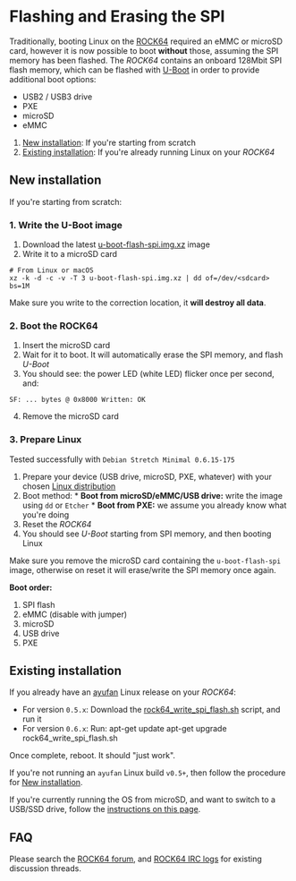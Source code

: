 # Flashing and Erasing the SPI

Traditionally, booting Linux on the [ROCK64](http://wiki.pine64.org/index.php/ROCK64_Main_Page) required an eMMC or microSD card, however it is now possible to boot **without** those, assuming the SPI memory has been flashed. The _ROCK64_ contains an onboard 128Mbit SPI flash memory, which can be flashed with [U-Boot](https://github.com/ayufan-rock64/linux-u-boot) in order to provide additional boot options:

  * USB2 / USB3 drive
  * PXE
  * microSD
  * eMMC

  1. [New installation](#new-installation): If you're starting from scratch
  2. [Existing installation](#existing-installation): If you're already running Linux on your _ROCK64_

## New installation

If you're starting from scratch:

### 1. Write the U-Boot image

  1. Download the latest [u-boot-flash-spi.img.xz](https://github.com/ayufan-rock64/linux-build/releases) image
  2. Write it to a microSD card

    # From Linux or macOS
    xz -k -d -c -v -T 3 u-boot-flash-spi.img.xz | dd of=/dev/<sdcard> bs=1M

Make sure you write to the correction location, it **will destroy all data**.

### 2. Boot the ROCK64

  1. Insert the microSD card
  2. Wait for it to boot. It will automatically erase the SPI memory, and flash _U-Boot_
  3. You should see: the power LED (white LED) flicker once per second, and:

    SF: ... bytes @ 0x8000 Written: OK

  4. Remove the microSD card

### 3. Prepare Linux

Tested successfully with `Debian Stretch Minimal 0.6.15-175`

  1. Prepare your device (USB drive, microSD, PXE, whatever) with your chosen [Linux distribution](http://wiki.pine64.org/index.php/ROCK64_Software_Release)
  2. Boot method:
    * **Boot from microSD/eMMC/USB drive:** write the image using `dd` or `Etcher`
    * **Boot from PXE:** we assume you already know what you're doing
  4. Reset the _ROCK64_
  5. You should see _U-Boot_ starting from SPI memory, and then booting Linux

Make sure you remove the microSD card containing the `u-boot-flash-spi` image, otherwise on reset it will erase/write the SPI memory once again.

**Boot order:**

  1. SPI flash
  2. eMMC (disable with jumper)
  3. microSD
  4. USB drive
  5. PXE

## Existing installation

If you already have an [ayufan](https://github.com/ayufan-rock64/linux-build/releases) Linux release on your _ROCK64_:

  * For version `0.5.x`: Download the [rock64_write_spi_flash.sh](https://github.com/ayufan-rock64/linux-build/blob/master/package/root/usr/local/sbin/rock64_write_spi_flash.sh) script, and run it
  * For version `0.6.x`: Run:
   apt-get update
   apt-get upgrade
   rock64_write_spi_flash.sh

Once complete, reboot. It should "just work".

If you're not running an `ayufan` Linux build `v0.5+`, then follow the procedure for [New installation](#new-installation).

If you're currently running the OS from microSD, and want to switch to a USB/SSD drive, follow the [instructions on this page](https://forum.pine64.org/showthread.php?tid=4971).

## FAQ

  Please search the [ROCK64 forum](https://forum.pine64.org/forumdisplay.php?fid=85), and [ROCK64 IRC logs](http://irc.pine64.uk/?) for existing discussion threads.
